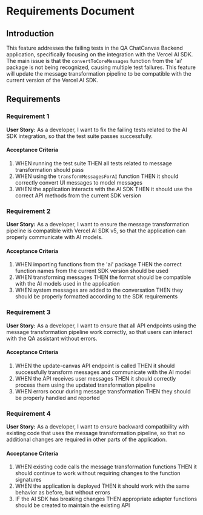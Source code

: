 # Requirements Document

## Introduction

This feature addresses the failing tests in the QA ChatCanvas Backend application, specifically focusing on the integration with the Vercel AI SDK. The main issue is that the `convertToCoreMessages` function from the 'ai' package is not being recognized, causing multiple test failures. This feature will update the message transformation pipeline to be compatible with the current version of the Vercel AI SDK.

## Requirements

### Requirement 1

**User Story:** As a developer, I want to fix the failing tests related to the AI SDK integration, so that the test suite passes successfully.

#### Acceptance Criteria

1. WHEN running the test suite THEN all tests related to message transformation should pass
2. WHEN using the `transformMessagesForAI` function THEN it should correctly convert UI messages to model messages
3. WHEN the application interacts with the AI SDK THEN it should use the correct API methods from the current SDK version

### Requirement 2

**User Story:** As a developer, I want to ensure the message transformation pipeline is compatible with Vercel AI SDK v5, so that the application can properly communicate with AI models.

#### Acceptance Criteria

1. WHEN importing functions from the 'ai' package THEN the correct function names from the current SDK version should be used
2. WHEN transforming messages THEN the format should be compatible with the AI models used in the application
3. WHEN system messages are added to the conversation THEN they should be properly formatted according to the SDK requirements

### Requirement 3

**User Story:** As a developer, I want to ensure that all API endpoints using the message transformation pipeline work correctly, so that users can interact with the QA assistant without errors.

#### Acceptance Criteria

1. WHEN the update-canvas API endpoint is called THEN it should successfully transform messages and communicate with the AI model
2. WHEN the API receives user messages THEN it should correctly process them using the updated transformation pipeline
3. WHEN errors occur during message transformation THEN they should be properly handled and reported

### Requirement 4

**User Story:** As a developer, I want to ensure backward compatibility with existing code that uses the message transformation pipeline, so that no additional changes are required in other parts of the application.

#### Acceptance Criteria

1. WHEN existing code calls the message transformation functions THEN it should continue to work without requiring changes to the function signatures
2. WHEN the application is deployed THEN it should work with the same behavior as before, but without errors
3. IF the AI SDK has breaking changes THEN appropriate adapter functions should be created to maintain the existing API